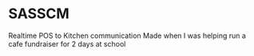 # SASSCM
Realtime POS to Kitchen communication
Made when I was helping run a cafe fundraiser for 2 days at school

